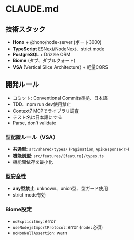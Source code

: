 # CLAUDE.md

## 技術スタック
- **Hono** + @hono/node-server (ポート3000)
- **TypeScript** ESNext/NodeNext、strict mode
- **PostgreSQL** + Drizzle ORM
- **Biome** (タブ、ダブルクォート)
- **VSA** (Vertical Slice Architecture) + 軽量CQRS

## 開発ルール
- コミット: Conventional Commits準拠、日本語
- TDD、npm run dev使用禁止
- Context7 MCPでライブラリ調査
- テスト名は日本語にする
- Parse, don't validate

### 型配置ルール（VSA）
- **共通型**: `src/shared/types/` (`Pagination`, `ApiResponse<T>`)
- **機能別型**: `src/features/[feature]/types.ts`
- 機能間依存を最小化

### 型安全性
- **any型禁止**: unknown、union型、型ガード使用
- strict mode有効

### Biome設定
- `noExplicitAny`: error
- `useNodejsImportProtocol`: error (`node:`必須)
- `noNonNullAssertion`: warn